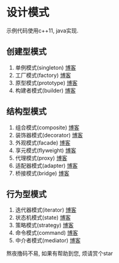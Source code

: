 # 设计模式
示例代码使用c++11, java实现.

## 创建型模式 
1. 单例模式(singleton)	[博客](https://blog.csdn.net/uyghfjhh/article/details/106435106)
2. 工厂模式(factory)		[博客](https://blog.csdn.net/uyghfjhh/article/details/106464667)
3. 原型模式(prototype)	[博客](https://blog.csdn.net/uyghfjhh/article/details/106433424)
4. 构建者模式(builder)	[博客](https://blog.csdn.net/uyghfjhh/article/details/106431668)

## 结构型模式
1. 组合模式(composite)   [博客](https://blog.csdn.net/uyghfjhh/article/details/106631227)
2. 装饰器模式(decorator) [博客](https://blog.csdn.net/uyghfjhh/article/details/106677936)
3. 外观模式(facade)      [博客](https://blog.csdn.net/uyghfjhh/article/details/106653850)
4. 享元模式(flyweight)   [博客](https://blog.csdn.net/uyghfjhh/article/details/106653827)
5. 代理模式(proxy)       [博客](https://blog.csdn.net/uyghfjhh/article/details/106653801)
6. 适配器模式(adapter)   [博客](https://blog.csdn.net/uyghfjhh/article/details/106653716)
7. 桥接模式(bridge)      [博客](https://blog.csdn.net/uyghfjhh/article/details/106678194)

## 行为型模式
1. 迭代器模式(iterator)	[博客](https://blog.csdn.net/uyghfjhh/article/details/106557989)
2. 状态机模式(state) 		[博客](https://blog.csdn.net/uyghfjhh/article/details/106560544)
3. 策略模式(strategy)		[博客](https://blog.csdn.net/uyghfjhh/article/details/106560955)
4. 命令模式(command)    [博客](https://blog.csdn.net/uyghfjhh/article/details/106577761)
5. 中介者模式(mediator) [博客](https://blog.csdn.net/uyghfjhh/article/details/106580476)



熬夜撸码不易, 如果有帮助到您, 烦请赏个star

